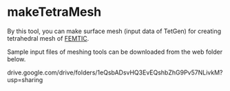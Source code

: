 # makeTetraMesh
By this tool, you can make surface mesh (input data of TetGen) for creating tetrahedral mesh of [FEMTIC](https://github.com/yoshiya-usui/femtic.git).

Sample input files of meshing tools can be downloaded from the web folder below.

drive.google.com/drive/folders/1eQsbADsvHQ3EvEQshbZhG9Pv57NLivkM?usp=sharing 
